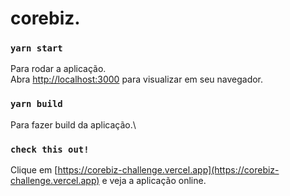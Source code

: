 # corebiz.

### `yarn start`

Para rodar a aplicação.\
Abra [http://localhost:3000](http://localhost:3000) para visualizar em seu navegador.

### `yarn build`
Para fazer build da aplicação.\

### `check this out!`
Clique em [https://corebiz-challenge.vercel.app](https://corebiz-challenge.vercel.app) e veja a aplicação online.
